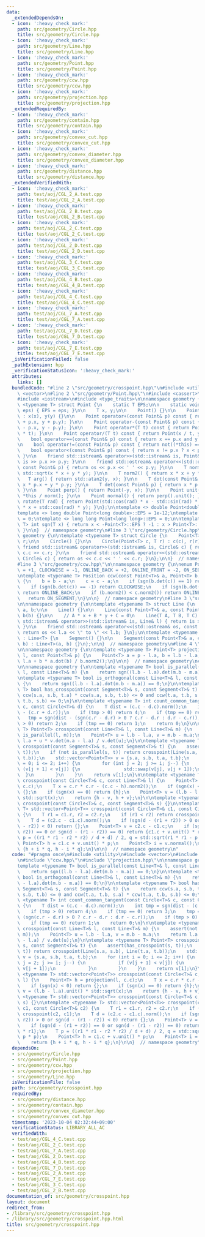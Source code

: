 ```yaml
---
data:
  _extendedDependsOn:
  - icon: ':heavy_check_mark:'
    path: src/geometry/Circle.hpp
    title: src/geometry/Circle.hpp
  - icon: ':heavy_check_mark:'
    path: src/geometry/Line.hpp
    title: src/geometry/Line.hpp
  - icon: ':heavy_check_mark:'
    path: src/geometry/Point.hpp
    title: src/geometry/Point.hpp
  - icon: ':heavy_check_mark:'
    path: src/geometry/ccw.hpp
    title: src/geometry/ccw.hpp
  - icon: ':heavy_check_mark:'
    path: src/geometry/projection.hpp
    title: src/geometry/projection.hpp
  _extendedRequiredBy:
  - icon: ':heavy_check_mark:'
    path: src/geometry/contain.hpp
    title: src/geometry/contain.hpp
  - icon: ':heavy_check_mark:'
    path: src/geometry/convex_cut.hpp
    title: src/geometry/convex_cut.hpp
  - icon: ':heavy_check_mark:'
    path: src/geometry/convex_diameter.hpp
    title: src/geometry/convex_diameter.hpp
  - icon: ':heavy_check_mark:'
    path: src/geometry/distance.hpp
    title: src/geometry/distance.hpp
  _extendedVerifiedWith:
  - icon: ':heavy_check_mark:'
    path: test/aoj/CGL_2_A.test.cpp
    title: test/aoj/CGL_2_A.test.cpp
  - icon: ':heavy_check_mark:'
    path: test/aoj/CGL_2_B.test.cpp
    title: test/aoj/CGL_2_B.test.cpp
  - icon: ':heavy_check_mark:'
    path: test/aoj/CGL_2_C.test.cpp
    title: test/aoj/CGL_2_C.test.cpp
  - icon: ':heavy_check_mark:'
    path: test/aoj/CGL_2_D.test.cpp
    title: test/aoj/CGL_2_D.test.cpp
  - icon: ':heavy_check_mark:'
    path: test/aoj/CGL_3_C.test.cpp
    title: test/aoj/CGL_3_C.test.cpp
  - icon: ':heavy_check_mark:'
    path: test/aoj/CGL_4_B.test.cpp
    title: test/aoj/CGL_4_B.test.cpp
  - icon: ':heavy_check_mark:'
    path: test/aoj/CGL_4_C.test.cpp
    title: test/aoj/CGL_4_C.test.cpp
  - icon: ':heavy_check_mark:'
    path: test/aoj/CGL_7_A.test.cpp
    title: test/aoj/CGL_7_A.test.cpp
  - icon: ':heavy_check_mark:'
    path: test/aoj/CGL_7_D.test.cpp
    title: test/aoj/CGL_7_D.test.cpp
  - icon: ':heavy_check_mark:'
    path: test/aoj/CGL_7_E.test.cpp
    title: test/aoj/CGL_7_E.test.cpp
  _isVerificationFailed: false
  _pathExtension: hpp
  _verificationStatusIcon: ':heavy_check_mark:'
  attributes:
    links: []
  bundledCode: "#line 2 \"src/geometry/crosspoint.hpp\"\n#include <utility>\n#include\
    \ <vector>\n#line 2 \"src/geometry/Point.hpp\"\n#include <cassert>\n#include <cmath>\n\
    #include <iostream>\n#include <type_traits>\n\nnamespace geometry {\n\ntemplate\
    \ <typename T> struct Point {\n    static T EPS;\n\n    static void set_eps(T\
    \ eps) { EPS = eps; }\n\n    T x, y;\n\n    Point() {}\n\n    Point(T x, T y)\
    \ : x(x), y(y) {}\n\n    Point operator+(const Point& p) const { return Point(x\
    \ + p.x, y + p.y); }\n\n    Point operator-(const Point& p) const { return Point(x\
    \ - p.x, y - p.y); }\n\n    Point operator*(T t) const { return Point(x * t, y\
    \ * t); }\n\n    Point operator/(T t) const { return Point(x / t, y / t); }\n\n\
    \    bool operator==(const Point& p) const { return x == p.x and y == p.y; }\n\
    \n    bool operator!=(const Point& p) const { return not((*this) == p); }\n\n\
    \    bool operator<(const Point& p) const { return x != p.x ? x < p.x : y < p.y;\
    \ }\n\n    friend std::istream& operator>>(std::istream& is, Point& p) { return\
    \ is >> p.x >> p.y; }\n\n    friend std::ostream& operator<<(std::ostream& os,\
    \ const Point& p) { return os << p.x << ' ' << p.y; }\n\n    T norm() { return\
    \ std::sqrt(x * x + y * y); }\n\n    T norm2() { return x * x + y * y; }\n\n \
    \   T arg() { return std::atan2(y, x); }\n\n    T dot(const Point& p) { return\
    \ x * p.x + y * p.y; }\n\n    T det(const Point& p) { return x * p.y - y * p.x;\
    \ }\n\n    Point perp() { return Point(-y, x); }\n\n    Point unit() { return\
    \ *this / norm(); }\n\n    Point normal() { return perp().unit(); }\n\n    Point\
    \ rotate(T rad) { return Point(std::cos(rad) * x - std::sin(rad) * y, std::sin(rad)\
    \ * x + std::cos(rad) * y); }\n};\n\ntemplate <> double Point<double>::EPS = 1e-9;\n\
    template <> long double Point<long double>::EPS = 1e-12;\ntemplate <> int Point<int>::EPS\
    \ = 0;\ntemplate <> long long Point<long long>::EPS = 0;\n\ntemplate <typename\
    \ T> int sgn(T x) { return x < -Point<T>::EPS ? -1 : x > Point<T>::EPS ? 1 : 0;\
    \ }\n\n}  // namespace geometry\n#line 3 \"src/geometry/Circle.hpp\"\n\nnamespace\
    \ geometry {\n\ntemplate <typename T> struct Circle {\n    Point<T> c;\n    T\
    \ r;\n\n    Circle() {}\n\n    Circle(Point<T> c, T r) : c(c), r(r) {}\n\n   \
    \ friend std::istream& operator>>(std::istream& is, Circle& c) { return is >>\
    \ c.c >> c.r; }\n\n    friend std::ostream& operator<<(std::ostream& os, const\
    \ Circle& c) { return os << c.c << ' ' << c.r; }\n};\n\n}  // namespace geometry\n\
    #line 3 \"src/geometry/ccw.hpp\"\n\nnamespace geometry {\n\nenum Position { COUNTER_CLOCKWISE\
    \ = +1, CLOCKWISE = -1, ONLINE_BACK = +2, ONLINE_FRONT = -2, ON_SEGMENT = 0 };\n\
    \ntemplate <typename T> Position ccw(const Point<T>& a, Point<T> b, Point<T> c)\
    \ {\n    b = b - a;\n    c = c - a;\n    if (sgn(b.det(c)) == 1) return COUNTER_CLOCKWISE;\n\
    \    if (sgn(b.det(c)) == -1) return CLOCKWISE;\n    if (sgn(b.dot(c)) == -1)\
    \ return ONLINE_BACK;\n    if (b.norm2() < c.norm2()) return ONLINE_FRONT;\n \
    \   return ON_SEGMENT;\n}\n\n}  // namespace geometry\n#line 3 \"src/geometry/Line.hpp\"\
    \n\nnamespace geometry {\n\ntemplate <typename T> struct Line {\n    Point<T>\
    \ a, b;\n\n    Line() {}\n\n    Line(const Point<T>& a, const Point<T>& b) : a(a),\
    \ b(b) {}\n\n    // A * x + B * y + C = 0\n    Line(T A, T B, T C) {}\n\n    friend\
    \ std::istream& operator>>(std::istream& is, Line& l) { return is >> l.a >> l.b;\
    \ }\n\n    friend std::ostream& operator<<(std::ostream& os, const Line& l) {\
    \ return os << l.a << \" to \" << l.b; }\n};\n\ntemplate <typename T> struct Segment\
    \ : Line<T> {\n    Segment() {}\n\n    Segment(const Point<T>& a, const Point<T>&\
    \ b) : Line<T>(a, b) {}\n};\n\n}  // namespace geometry\n#line 4 \"src/geometry/projection.hpp\"\
    \n\nnamespace geometry {\n\ntemplate <typename T> Point<T> projection(const Line<T>&\
    \ l, const Point<T>& p) {\n    Point<T> a = p - l.a, b = l.b - l.a;\n    return\
    \ l.a + b * a.dot(b) / b.norm2();\n}\n\n}  // namespace geometry\n#line 7 \"src/geometry/crosspoint.hpp\"\
    \n\nnamespace geometry {\n\ntemplate <typename T> bool is_parallel(const Line<T>&\
    \ l, const Line<T>& m) {\n    return sgn((l.b - l.a).det(m.b - m.a)) == 0;\n}\n\
    \ntemplate <typename T> bool is_orthogonal(const Line<T>& l, const Line<T>& m)\
    \ {\n    return sgn((l.b - l.a).dot(m.b - m.a)) == 0;\n}\n\ntemplate <typename\
    \ T> bool has_crosspoint(const Segment<T>& s, const Segment<T>& t) {\n    return\
    \ ccw(s.a, s.b, t.a) * ccw(s.a, s.b, t.b) <= 0 and ccw(t.a, t.b, s.a) * ccw(t.a,\
    \ t.b, s.b) <= 0;\n}\n\ntemplate <typename T> int count_common_tangent(const Circle<T>&\
    \ c, const Circle<T>& d) {\n    T dist = (c.c - d.c).norm();\n    int tmp = sgn(dist\
    \ - (c.r + d.r));\n    if (tmp > 0) return 4;\n    if (tmp == 0) return 3;\n \
    \   tmp = sgn(dist - (sgn(c.r - d.r) > 0 ? c.r - d.r : d.r - c.r));\n    if (tmp\
    \ > 0) return 2;\n    if (tmp == 0) return 1;\n    return 0;\n}\n\ntemplate <typename\
    \ T> Point<T> crosspoint(const Line<T>& l, const Line<T>& m) {\n    assert(not\
    \ is_parallel(l, m));\n    Point<T> u = l.b - l.a, v = m.b - m.a;\n    return\
    \ l.a + u * v.det(m.a - l.a) / v.det(u);\n}\n\ntemplate <typename T> Point<T>\
    \ crosspoint(const Segment<T>& s, const Segment<T>& t) {\n    assert(has_crosspoint(s,\
    \ t));\n    if (not is_parallel(s, t)) return crosspoint(Line(s.a, s.b), Line(t.a,\
    \ t.b));\n    std::vector<Point<T>> v = {s.a, s.b, t.a, t.b};\n    for (int i\
    \ = 0; i <= 2; i++) {\n        for (int j = 2; j >= i; j--) {\n            if\
    \ (v[j + 1] < v[j]) {\n                std::swap(v[j], v[j + 1]);\n          \
    \  }\n        }\n    }\n    return v[1];\n}\n\ntemplate <typename T> std::vector<Point<T>>\
    \ crosspoint(const Circle<T>& c, const Line<T>& l) {\n    Point<T> h = projection(l,\
    \ c.c);\n    T x = c.r * c.r - (c.c - h).norm2();\n    if (sgn(x) < 0) return\
    \ {};\n    if (sgn(x) == 0) return {h};\n    Point<T> v = (l.b - l.a).unit() *\
    \ std::sqrt(x);\n    return {h - v, h + v};\n}\n\ntemplate <typename T> std::vector<Point<T>>\
    \ crosspoint(const Circle<T>& c, const Segment<T>& s) {}\n\ntemplate <typename\
    \ T> std::vector<Point<T>> crosspoint(const Circle<T>& c1, const Circle<T>& c2)\
    \ {\n    T r1 = c1.r, r2 = c2.r;\n    if (r1 < r2) return crosspoint(c2, c1);\n\
    \    T d = (c2.c - c1.c).norm();\n    if (sgn(d - (r1 + r2)) > 0 or sgn(d - (r1\
    \ - r2)) < 0) return {};\n    Point<T> v = c2.c - c1.c;\n    if (sgn(d - (r1 +\
    \ r2)) == 0 or sgn(d - (r1 - r2)) == 0) return {c1.c + v.unit() * r1};\n    T\
    \ p = ((r1 * r1 - r2 * r2) / d + d) / 2, q = std::sqrt(r1 * r1 - p * p);\n   \
    \ Point<T> h = c1.c + v.unit() * p;\n    Point<T> i = v.normal();\n    return\
    \ {h + i * q, h - i * q};\n}\n\n}  // namespace geometry\n"
  code: "#pragma once\n#include <utility>\n#include <vector>\n#include \"Circle.hpp\"\
    \n#include \"ccw.hpp\"\n#include \"projection.hpp\"\n\nnamespace geometry {\n\n\
    template <typename T> bool is_parallel(const Line<T>& l, const Line<T>& m) {\n\
    \    return sgn((l.b - l.a).det(m.b - m.a)) == 0;\n}\n\ntemplate <typename T>\
    \ bool is_orthogonal(const Line<T>& l, const Line<T>& m) {\n    return sgn((l.b\
    \ - l.a).dot(m.b - m.a)) == 0;\n}\n\ntemplate <typename T> bool has_crosspoint(const\
    \ Segment<T>& s, const Segment<T>& t) {\n    return ccw(s.a, s.b, t.a) * ccw(s.a,\
    \ s.b, t.b) <= 0 and ccw(t.a, t.b, s.a) * ccw(t.a, t.b, s.b) <= 0;\n}\n\ntemplate\
    \ <typename T> int count_common_tangent(const Circle<T>& c, const Circle<T>& d)\
    \ {\n    T dist = (c.c - d.c).norm();\n    int tmp = sgn(dist - (c.r + d.r));\n\
    \    if (tmp > 0) return 4;\n    if (tmp == 0) return 3;\n    tmp = sgn(dist -\
    \ (sgn(c.r - d.r) > 0 ? c.r - d.r : d.r - c.r));\n    if (tmp > 0) return 2;\n\
    \    if (tmp == 0) return 1;\n    return 0;\n}\n\ntemplate <typename T> Point<T>\
    \ crosspoint(const Line<T>& l, const Line<T>& m) {\n    assert(not is_parallel(l,\
    \ m));\n    Point<T> u = l.b - l.a, v = m.b - m.a;\n    return l.a + u * v.det(m.a\
    \ - l.a) / v.det(u);\n}\n\ntemplate <typename T> Point<T> crosspoint(const Segment<T>&\
    \ s, const Segment<T>& t) {\n    assert(has_crosspoint(s, t));\n    if (not is_parallel(s,\
    \ t)) return crosspoint(Line(s.a, s.b), Line(t.a, t.b));\n    std::vector<Point<T>>\
    \ v = {s.a, s.b, t.a, t.b};\n    for (int i = 0; i <= 2; i++) {\n        for (int\
    \ j = 2; j >= i; j--) {\n            if (v[j + 1] < v[j]) {\n                std::swap(v[j],\
    \ v[j + 1]);\n            }\n        }\n    }\n    return v[1];\n}\n\ntemplate\
    \ <typename T> std::vector<Point<T>> crosspoint(const Circle<T>& c, const Line<T>&\
    \ l) {\n    Point<T> h = projection(l, c.c);\n    T x = c.r * c.r - (c.c - h).norm2();\n\
    \    if (sgn(x) < 0) return {};\n    if (sgn(x) == 0) return {h};\n    Point<T>\
    \ v = (l.b - l.a).unit() * std::sqrt(x);\n    return {h - v, h + v};\n}\n\ntemplate\
    \ <typename T> std::vector<Point<T>> crosspoint(const Circle<T>& c, const Segment<T>&\
    \ s) {}\n\ntemplate <typename T> std::vector<Point<T>> crosspoint(const Circle<T>&\
    \ c1, const Circle<T>& c2) {\n    T r1 = c1.r, r2 = c2.r;\n    if (r1 < r2) return\
    \ crosspoint(c2, c1);\n    T d = (c2.c - c1.c).norm();\n    if (sgn(d - (r1 +\
    \ r2)) > 0 or sgn(d - (r1 - r2)) < 0) return {};\n    Point<T> v = c2.c - c1.c;\n\
    \    if (sgn(d - (r1 + r2)) == 0 or sgn(d - (r1 - r2)) == 0) return {c1.c + v.unit()\
    \ * r1};\n    T p = ((r1 * r1 - r2 * r2) / d + d) / 2, q = std::sqrt(r1 * r1 -\
    \ p * p);\n    Point<T> h = c1.c + v.unit() * p;\n    Point<T> i = v.normal();\n\
    \    return {h + i * q, h - i * q};\n}\n\n}  // namespace geometry"
  dependsOn:
  - src/geometry/Circle.hpp
  - src/geometry/Point.hpp
  - src/geometry/ccw.hpp
  - src/geometry/projection.hpp
  - src/geometry/Line.hpp
  isVerificationFile: false
  path: src/geometry/crosspoint.hpp
  requiredBy:
  - src/geometry/distance.hpp
  - src/geometry/contain.hpp
  - src/geometry/convex_diameter.hpp
  - src/geometry/convex_cut.hpp
  timestamp: '2023-10-04 02:32:44+09:00'
  verificationStatus: LIBRARY_ALL_AC
  verifiedWith:
  - test/aoj/CGL_4_C.test.cpp
  - test/aoj/CGL_2_C.test.cpp
  - test/aoj/CGL_7_A.test.cpp
  - test/aoj/CGL_2_D.test.cpp
  - test/aoj/CGL_4_B.test.cpp
  - test/aoj/CGL_7_D.test.cpp
  - test/aoj/CGL_2_A.test.cpp
  - test/aoj/CGL_7_E.test.cpp
  - test/aoj/CGL_3_C.test.cpp
  - test/aoj/CGL_2_B.test.cpp
documentation_of: src/geometry/crosspoint.hpp
layout: document
redirect_from:
- /library/src/geometry/crosspoint.hpp
- /library/src/geometry/crosspoint.hpp.html
title: src/geometry/crosspoint.hpp
---
```

